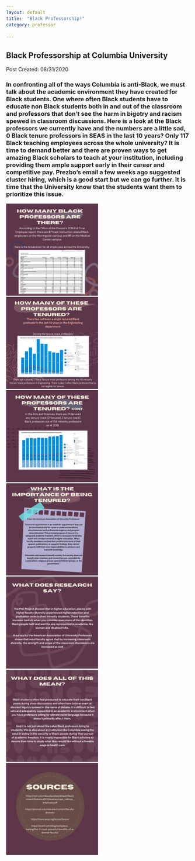 ```yaml
---
layout: default
title:  "Black Professorship!"
category: professor

---
```

## Black Professorship at Columbia University

Post Created: 08/31/2020

### In confronting all of the ways Columbia is anti-Black, we must talk about the academic environment they have created for Black students. One where often Black students have to educate non Black students both in and out of the classroom and professors that don’t see the harm in bigotry and racism spewed in classroom discussions. Here is a look at the Black professors we currently have and the numbers are a little sad, 0 Black tenure professors in SEAS in the last 10 years? Only 117 Black teaching employees across the whole university? It is time to demand better and there are proven ways to get amazing Black scholars to teach at your institution, including providing them ample support early in their career and competitive pay. Prezbo’s email a few weeks ago suggested cluster hiring, which is a good start but we can go further. It is time that the University know that the students want them to prioritize this issue. 

<img src="../images/blackprofessorship/2.png" alt="second slide" class="center" style="margin-left: auto; margin-right: auto; width: 50%;">
<img src="../images/blackprofessorship/3.png" alt="second slide" class="center" style="margin-left: auto; margin-right: auto; width: 50%;">
<img src="../images/blackprofessorship/4.png" alt="second slide" class="center" style="margin-left: auto; margin-right: auto; width: 50%;">
<img src="../images/blackprofessorship/5.png" alt="second slide" class="center" style="margin-left: auto; margin-right: auto; width: 50%;">
<img src="../images/blackprofessorship/6.png" alt="second slide" class="center" style="margin-left: auto; margin-right: auto; width: 50%;">
<img src="../images/blackprofessorship/7.png" alt="second slide" class="center" style="margin-left: auto; margin-right: auto; width: 50%;">
<img src="../images/blackprofessorship/8.png" alt="second slide" class="center" style="margin-left: auto; margin-right: auto; width: 50%;">


